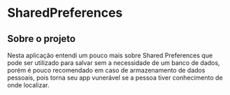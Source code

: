 # SharedPreferences
## Sobre o projeto
Nesta aplicação entendi um pouco mais sobre Shared Preferences que pode ser utilizado para salvar sem a necessidade de um banco de dados,
porém é pouco recomendado em caso de armazenamento de dados pessoais, pois torna seu app vunerável se a pessoa tiver conhecimento de onde localizar.
